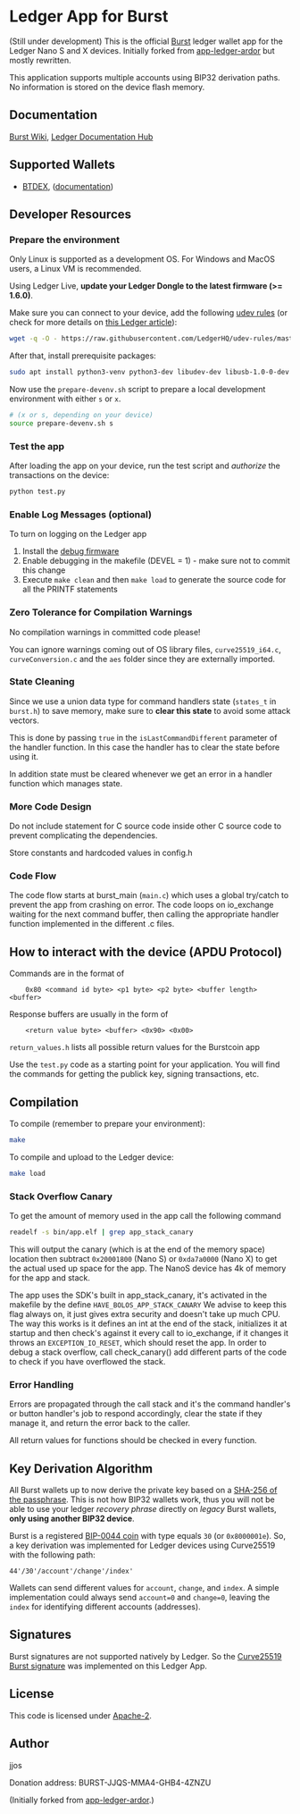 # Ledger App for Burst

(Still under development)
This is the official [Burst](https://burst-coin.org) ledger wallet app for the Ledger Nano S and X devices.
Initially forked from [app-ledger-ardor](https://github.com/jelurida-dev/app-ledger-ardor-main) but mostly rewritten.

This application supports multiple accounts using BIP32 derivation paths.
No information is stored on the device flash memory.

## Documentation

[Burst Wiki](https://burstwiki.org/en/), [Ledger Documentation Hub](https://ledger.readthedocs.io/en/latest/)

## Supported Wallets
 - [BTDEX](https://btdex.trade/), ([documentation](https://medium.com/@jjos2372/how-to-use-a-ledger-nano-s-with-btdex-to-secure-your-burst-and-trt-3522db9afc34))

## Developer Resources 

### Prepare the environment

Only Linux is supported as a development OS. For Windows and MacOS users, a Linux VM is recommended.

Using Ledger Live, **update your Ledger Dongle to the latest firmware (>= 1.6.0)**.

Make sure you can connect to your device, add the following [udev rules](https://github.com/LedgerHQ/udev-rules)
(or check for more details on [this Ledger article](https://support.ledger.com/hc/en-us/articles/115005165269-Fix-connection-issues)):
```bash
wget -q -O - https://raw.githubusercontent.com/LedgerHQ/udev-rules/master/add_udev_rules.sh | sudo bash
```

After that, install prerequisite packages:

```bash
sudo apt install python3-venv python3-dev libudev-dev libusb-1.0-0-dev libtinfo.so.5
```

Now use the `prepare-devenv.sh` script to prepare a local development environment with either `s` or `x`.

```bash
# (x or s, depending on your device)
source prepare-devenv.sh s
```

### Test the app

After loading the app on your device, run the test script and *authorize* the transactions on the device:
```bash
python test.py
```

### Enable Log Messages (optional)

To turn on logging on the Ledger app
1. Install the [debug firmware](https://ledger.readthedocs.io/en/latest/userspace/debugging.html)
2. Enable debugging in the makefile (DEVEL = 1) - make sure not to commit this change
3. Execute `make clean` and then `make load` to generate the source code for all the PRINTF statements

### Zero Tolerance for Compilation Warnings

No compilation warnings in committed code please! 

You can ignore warnings coming out of OS library files, `curve25519_i64.c`, `curveConversion.c` and the `aes` folder
since they are externally imported.

### State Cleaning

Since we use a union data type for command handlers state (`states_t` in `burst.h`) to save memory, make sure to **clear this state**
to avoid some attack vectors. 

This is done by passing `true` in the `isLastCommandDifferent` parameter of the handler function. In this case the handler has 
to clear the state before using it.

In addition state must be cleared whenever we get an error in a handler function which manages state.

### More Code Design

Do not include statement for C source code inside other C source code to prevent complicating the dependencies.

Store constants and hardcoded values in config.h

### Code Flow

The code flow starts at burst_main (`main.c`) which uses a global try/catch to prevent the app from crashing on error. 
The code loops on io_exchange waiting for the next command buffer, then calling the appropriate handler function 
implemented in the different .c files.

## How to interact with the device (APDU Protocol)

Commands are in the format of
```
    0x80 <command id byte> <p1 byte> <p2 byte> <buffer length> <buffer>
```

Response buffers are usually in the form of
```
    <return value byte> <buffer> <0x90> <0x00>
```

`return_values.h` lists all possible return values for the Burstcoin app

Use the `test.py` code as a starting point for your application. You will find the commands for getting the publick key, signing transactions, etc.

## Compilation

To compile (remember to prepare your environment):
```bash
make
```

To compile and upload to the Ledger device:
```bash
make load
```

### Stack Overflow Canary

To get the amount of memory used in the app call the following command

```bash
readelf -s bin/app.elf | grep app_stack_canary 
```

This will output the canary (which is at the end of the memory space) location then subtract `0x20001800` (Nano S) or
`0xda7a0000` (Nano X) to get the actual used up space for the app. 
The NanoS device has 4k of memory for the app and stack.

The app uses the SDK's built in app_stack_canary, it's activated in the makefile by the define `HAVE_BOLOS_APP_STACK_CANARY`
We advise to keep this flag always on, it just gives extra security and doesn't take up much CPU.
The way this works is it defines an int at the end of the stack, initializes it at startup and then check's against it every 
call to io_exchange, if it changes it throws an `EXCEPTION_IO_RESET`, which should reset the app.
In order to debug a stack overflow, call check_canary() add different parts of the code to check if you have overflowed the stack.

### Error Handling

Errors are propagated through the call stack and it's the command handler's or button handler's job to respond accordingly,
clear the state if they manage it, and return the error back to the caller.

All return values for functions should be checked in every function.

## Key Derivation Algorithm

All Burst wallets up to now derive the private key based on a [SHA-256 of the passphrase](https://github.com/burst-apps-team/burstkit4j/blob/c87793a4b76cc881f6596283a5bdbbc3ff1dde58/burstKit/src/main/java/burst/kit/crypto/BurstCryptoImpl.java#L125).
This is not how BIP32 wallets work, thus you will not be able to use your ledger *recovery phrase* directly on *legacy* Burst wallets, **only using another BIP32 device**.

Burst is a registered [BIP-0044 coin](https://github.com/satoshilabs/slips/blob/master/slip-0044.md) with type equals `30` (or `0x8000001e`).
So, a key derivation was implemented for Ledger devices using Curve25519 with the following path:
```
44'/30'/account'/change'/index'
```

Wallets can send different values for `account`, `change`, and `index`. A simple implementation could always send `account=0` and `change=0`, leaving
the `index` for identifying different accounts (addresses).

## Signatures

Burst signatures are not supported natively by Ledger.
So the [Curve25519 Burst signature](https://github.com/burst-apps-team/burstkit4j/blob/c87793a4b76cc881f6596283a5bdbbc3ff1dde58/burstKit/src/main/java/burst/kit/crypto/ec/Curve25519Impl.java#L35) was implemented on this Ledger App.


## License

This code is licensed under [Apache-2](LICENSE).

## Author

jjos

Donation address: BURST-JJQS-MMA4-GHB4-4ZNZU

(Initially forked from [app-ledger-ardor](https://github.com/jelurida-dev/app-ledger-ardor-main).)
